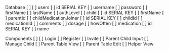 Database [ ]
    [ ] users
        [ ] id SERIAL KEY
        [ ] username
        [ ] password
        [ ] firstName
        [ ] lastName
        [ ] authLevel
    [ ] child
        [ ] id SERIAL KEY
        [ ] firstName
        [ ] parentId
    [ ] childMedicationJoiner
        [ ] id SERIAL KEY 
        [ ] childId
        [ ] medicationId
        [ ] comments
        [ ] dosage
        [ ] howOften
    [ ] medication
        [ ] id SERIAL KEY
        [ ] name

Components [ ]
    [ ] Login
    [ ] Register
    [ ] Invite
    [ ] Parent Child Input
    [ ] Manage Child
    [ ] Parent Table View
    [ ] Parent Table Edit
    [ ] Helper View